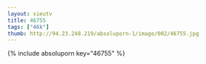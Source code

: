 ```yaml
--- 
layout: sieutv
title: 46755
tags: ["46k"]
thumb: http://94.23.248.219/absoluporn-1/image/002/46755.jpg
---
```

{% include absoluporn key="46755" %} 
